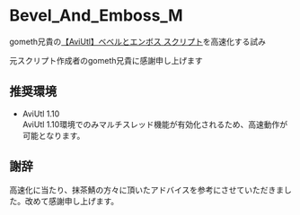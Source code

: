 # Bevel_And_Emboss_M
gometh兄貴の[【AviUtl】ベベルとエンボス スクリプト](https://www.nicovideo.jp/watch/sm39006767)を高速化する試み

元スクリプト作成者のgometh兄貴に感謝申し上げます

## 推奨環境
- AviUtl 1.10  
AviUtl 1.10環境でのみマルチスレッド機能が有効化されるため、高速動作が可能となります。

## 謝辞
高速化に当たり、抹茶鯖の方々に頂いたアドバイスを参考にさせていただきました。改めて感謝申し上げます。
